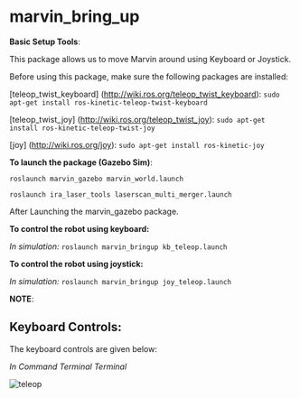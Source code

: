 # marvin_bring_up

**Basic Setup Tools**:

This package allows us to move Marvin around using Keyboard or Joystick.

Before using this package, make sure the following packages are installed:

[teleop_twist_keyboard] (http://wiki.ros.org/teleop_twist_keyboard): `sudo apt-get install ros-kinetic-teleop-twist-keyboard`

[teleop_twist_joy] (http://wiki.ros.org/teleop_twist_joy): `sudo apt-get install ros-kinetic-teleop-twist-joy`

[joy] (http://wiki.ros.org/joy): `sudo apt-get install ros-kinetic-joy`

**To launch the package (Gazebo Sim)**:

`roslaunch marvin_gazebo marvin_world.launch`

`roslaunch ira_laser_tools laserscan_multi_merger.launch`

After Launching the marvin_gazebo package.

**To control the robot using keyboard:**

*In simulation:* `roslaunch marvin_bringup kb_teleop.launch`

**To control the robot using joystick:**

*In simulation:* `roslaunch marvin_bringup joy_teleop.launch`

**NOTE**: 

## Keyboard Controls:

The keyboard controls are given below:


*In Command Terminal Terminal*

![teleop](https://fbe-gitlab.hs-weingarten.de/stud-iki/prj-master/ws18_raju_allampally_robot_test_sim/wikis/uploads/9c6dfba18f4e1c6af3e78e6c134e3848/teleop.png)

